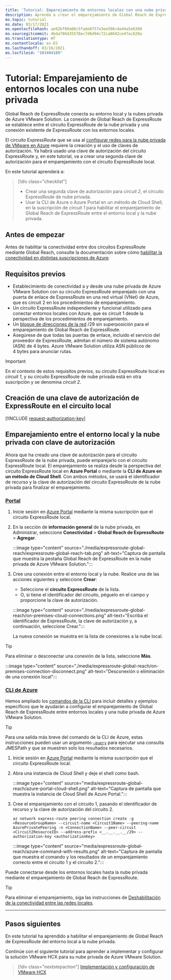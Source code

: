 ```yaml
---
title: 'Tutorial: Emparejamiento de entornos locales con una nube privada'
description: Aprenda a crear el emparejamiento de Global Reach de ExpressRoute y una nube privada en Azure VMware Solution.
ms.topic: tutorial
ms.date: 03/17/2021
ms.openlocfilehash: ae92bf89a08c5fade8757e3ee596c4ed4a5e6389
ms.sourcegitcommit: 4bda786435578ec7d6d94c72ca8642ce47ac628a
ms.translationtype: HT
ms.contentlocale: es-ES
ms.lasthandoff: 03/16/2021
ms.locfileid: "103494189"
---
```

# <a name="tutorial-peer-on-premises-environments-to-a-private-cloud"></a>Tutorial: Emparejamiento de entornos locales con una nube privada

Global Reach de ExpressRoute conecta su entorno local y la nubes privada de Azure VMware Solution. La conexión de Global Reach de ExpressRoute se establece entre el circuito ExpressRoute de la nube privada y una conexión existente de ExpressRoute con los entornos locales. 

El circuito ExpressRoute que se usa al [configurar redes para la nube privada de VMware en Azure](tutorial-configure-networking.md) requiere la creación y el uso de claves de autorización.  Ya habrá usado una clave de autorización del circuito ExpressRoute y, en este tutorial, va a crear una segunda clave de autorización para el emparejamiento con el circuito ExpressRoute local.

En este tutorial aprenderá a:

> [!div class="checklist"]
> * Crear una segunda clave de autorización para _circuit 2_, el circuito ExpressRoute de nube privada.
> * Usar la CLI de Azure o Azure Portal en un método de Cloud Shell, en la suscripción de _circuit 1_ para habilitar el emparejamiento de Global Reach de ExpressRoute entre el entorno local y la nube privada.


## <a name="before-you-begin"></a>Antes de empezar

Antes de habilitar la conectividad entre dos circuitos ExpressRoute mediante Global Reach, consulte la documentación sobre cómo [habilitar la conectividad en distintas suscripciones de Azure](../expressroute/expressroute-howto-set-global-reach-cli.md#enable-connectivity-between-expressroute-circuits-in-different-azure-subscriptions).  

## <a name="prerequisites"></a>Requisitos previos

- Establecimiento de conectividad a y desde una nube privada de Azure VMware Solution con su circuito ExpressRoute emparejado con una puerta de enlace de ExpressRoute en una red virtual (VNet) de Azure, que es circuit 2 en los procedimientos de emparejamiento.
- Un circuito ExpressRoute independiente y funcional utilizado para conectar entornos locales con Azure, que es circuit 1 desde la perspectiva de los procedimientos de emparejamiento.
- Un [bloque de direcciones de la red](../expressroute/expressroute-routing.md#ip-addresses-used-for-peerings) /29 sin superposición para el emparejamiento de Global Reach de ExpressRoute.
- Asegúrese de que todas las puertas de enlace, incluido el servicio del proveedor de ExpressRoute, admitan el número de sistema autónomo (ASN) de 4 bytes. Azure VMware Solution utiliza ASN públicos de 4 bytes para anunciar rutas.

>[!IMPORTANT]
>En el contexto de estos requisitos previos, su circuito ExpressRoute local es _circuit 1_, y su circuito ExpressRoute de nube privada está en otra suscripción y se denomina _circuit 2_.

## <a name="create-an-expressroute-authorization-key-in-the-on-premises-circuit"></a>Creación de una clave de autorización de ExpressRoute en el circuito local

[!INCLUDE [request-authorization-key](includes/request-authorization-key.md)]
 
## <a name="peer-private-cloud-to-on-premises-with-authorization-key"></a>Emparejamiento entre el entorno local y la nube privada con clave de autorización
Ahora que ha creado una clave de autorización para el circuito ExpressRoute de la nube privada, puede emparejarlo con el circuito ExpressRoute local. El emparejamiento se realiza desde la perspectiva del circuito ExpressRoute local en **Azure Portal** o mediante la **CLI de Azure en un método de Cloud Shell**. Con ambos métodos, se usará el identificador de recurso y la clave de autorización del circuito ExpressRoute de la nube privada para finalizar el emparejamiento.

### <a name="portal"></a>[Portal](#tab/azure-portal)
 
1. Inicie sesión en [Azure Portal](https://portal.azure.com) mediante la misma suscripción que el circuito ExpressRoute local.

1. En la sección de **información general** de la nube privada, en Administrar, seleccione **Conectividad** > **Global Reach de ExpressRoute** > **Agregar**.

    :::image type="content" source="./media/expressroute-global-reach/expressroute-global-reach-tab.png" alt-text="Captura de pantalla que muestra la pestaña Global Reach de ExpressRoute en la nube privada de Azure VMware Solution.":::

1. Cree una conexión entre el entorno local y la nube. Realice una de las acciones siguientes y seleccione **Crear**:

   - Seleccione el **circuito ExpressRoute** de la lista.
   - O, si tiene el identificador del circuito, péguelo en el campo y proporcione la clave de autorización.

   :::image type="content" source="./media/expressroute-global-reach/on-premises-cloud-connections.png" alt-text="Escriba el identificador de ExpressRoute, la clave de autorización y, a continuación, seleccione Crear.":::   
   
   La nueva conexión se muestra en la lista de conexiones a la nube local.

>[!TIP]
>Para eliminar o desconectar una conexión de la lista, seleccione **Más**.  
>
> :::image type="content" source="./media/expressroute-global-reach/on-premises-connection-disconnect.png" alt-text="Desconexión o eliminación de una conexión local":::

### <a name="azure-cli"></a>[CLI de Azure](#tab/azure-cli)

Hemos ampliado los [comandos de la CLI](../expressroute/expressroute-howto-set-global-reach-cli.md) para incluir detalles y ejemplos específicos que le ayudarán a configurar el emparejamiento de Global Reach de ExpressRoute entre entornos locales y una nube privada de Azure VMware Solution.

>[!TIP]
>Para una salida más breve del comando de la CLI de Azure, estas instrucciones pueden usar un argumento [`–query`](https://docs.microsoft.com/cli/azure/query-azure-cli) para ejecutar una consulta JMESPath y que se muestren solo los resultados necesarios.

1. Inicie sesión en [Azure Portal](https://portal.azure.com) mediante la misma suscripción que el circuito ExpressRoute local. 

1. Abra una instancia de Cloud Shell y deje el shell como bash.

   :::image type="content" source="media/expressroute-global-reach/azure-portal-cloud-shell.png" alt-text="Captura de pantalla que muestra la instancia de Cloud Shell de Azure Portal.":::

1. Cree el emparejamiento con el circuito 1, pasando el identificador de recurso y la clave de autorización del circuito 2. 

   ```azurecli-interactive
   az network express-route peering connection create -g <ResourceGroupName> --circuit-name <Circuit1Name> --peering-name AzurePrivatePeering -n <ConnectionName> --peer-circuit <Circuit2ResourceID> --address-prefix <__.__.__.__/29> --authorization-key <authorizationKey>
   ```

   :::image type="content" source="media/expressroute-global-reach/azure-command-with-results.png" alt-text="Captura de pantalla que muestra el comando y los resultados de un emparejamiento correcto entre el circuito 1 y el circuito 2.":::

Puede conectarse desde los entornos locales hasta la nube privada mediante el emparejamiento de Global Reach de ExpressRoute.

>[!TIP]
>Para eliminar el emparejamiento, siga las instrucciones de [Deshabilitación de la conectividad entre las redes locales](../expressroute/expressroute-howto-set-global-reach-cli.md#disable-connectivity-between-your-on-premises-networks).


---

## <a name="next-steps"></a>Pasos siguientes

En este tutorial ha aprendido a habilitar el emparejamiento de Global Reach de ExpressRoute del entorno local a la nube privada. 

Continúe con el siguiente tutorial para aprender a implementar y configurar la solución VMware HCX para su nube privada de Azure VMware Solution.

> [!div class="nextstepaction"]
> [Implementación y configuración de VMware HCX](tutorial-deploy-vmware-hcx.md)


<!-- LINKS - external-->

<!-- LINKS - internal -->
